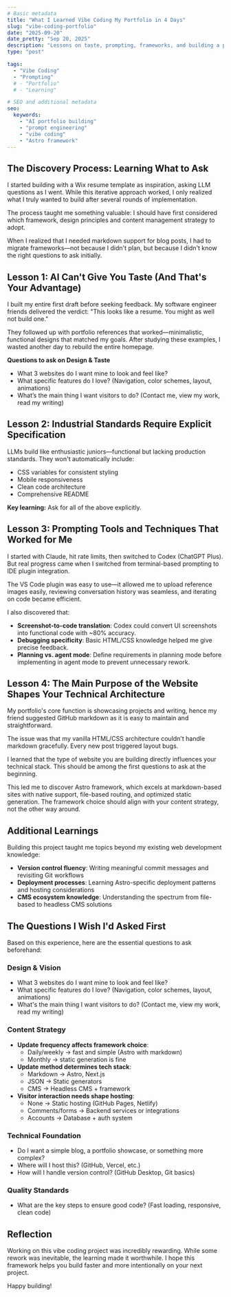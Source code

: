 ```yaml
---
# Basic metadata
title: "What I Learned Vibe Coding My Portfolio in 4 Days"
slug: "vibe-coding-portfolio"
date: "2025-09-20"
date_pretty: "Sep 20, 2025"
description: "Lessons on taste, prompting, frameworks, and building a portfolio website with Codex"
type: "post"

tags:
  - "Vibe Coding"
  - "Prompting"
  # - "Portfolio"
  # - "Learning"

# SEO and additional metadata
seo:
  keywords:
    - "AI portfolio building"
    - "prompt engineering"
    - "vibe coding"
    - "Astro framework"
---
```


## The Discovery Process: Learning What to Ask

I started building with a Wix resume template as inspiration, asking LLM questions as I went. While this iterative approach worked, I only realized what I truly wanted to build after several rounds of implementation.

The process taught me something valuable: I should have first considered which framework, design principles and content management strategy to adopt.

When I realized that I needed markdown support for blog posts, I had to migrate frameworks—not because I didn't plan, but because I didn't know the right questions to ask initially.

## Lesson 1: AI Can't Give You Taste (And That's Your Advantage)

I built my entire first draft before seeking feedback. My software engineer friends delivered the verdict: "This looks like a resume. You might as well not build one."

They followed up with portfolio references that worked—minimalistic, functional designs that matched my goals. After studying these examples, I wasted another day to rebuild the entire homepage.

**Questions to ask on Design & Taste**

- What 3 websites do I want mine to look and feel like?
- What specific features do I love? (Navigation, color schemes, layout, animations)
- What’s the main thing I want visitors to do? (Contact me, view my work, read my writing)

## Lesson 2: Industrial Standards Require Explicit Specification

LLMs build like enthusiastic juniors—functional but lacking production standards. They won't automatically include:

- CSS variables for consistent styling
- Mobile responsiveness
- Clean code architecture
- Comprehensive README

**Key learning:** Ask for all of the above explicitly.

## Lesson 3: Prompting Tools and Techniques That Worked for Me

I started with Claude, hit rate limits, then switched to Codex (ChatGPT Plus). But real progress came when I switched from terminal-based prompting to IDE plugin integration.

The VS Code plugin was easy to use—it allowed me to upload reference images easily, reviewing conversation history was seamless, and iterating on code became efficient.

I also discovered that:

- **Screenshot-to-code translation**: Codex could convert UI screenshots into functional code with ~80% accuracy.
- **Debugging specificity**: Basic HTML/CSS knowledge helped me give precise feedback.
- **Planning vs. agent mode**: Define requirements in planning mode before implementing in agent mode to prevent unnecessary rework.

## Lesson 4: The Main Purpose of the Website Shapes Your Technical Architecture

My portfolio's core function is showcasing projects and writing, hence my friend suggested GitHub markdown as it is easy to maintain and straightforward.

The issue was that my vanilla HTML/CSS architecture couldn't handle markdown gracefully. Every new post triggered layout bugs.

I learned that the type of website you are building directly influences your technical stack. This should be among the first questions to ask at the beginning.

This led me to discover Astro framework, which excels at markdown-based sites with native support, file-based routing, and optimized static generation. The framework choice should align with your content strategy, not the other way around.

## Additional Learnings

Building this project taught me topics beyond my existing web development knowledge:

- **Version control fluency**: Writing meaningful commit messages and revisiting Git workflows
- **Deployment processes**: Learning Astro-specific deployment patterns and hosting considerations
- **CMS ecosystem knowledge**: Understanding the spectrum from file-based to headless CMS solutions

## The Questions I Wish I'd Asked First

Based on this experience, here are the essential questions to ask beforehand:

### Design & Vision

- What 3 websites do I want mine to look and feel like?
- What specific features do I love? (Navigation, color schemes, layout, animations)
- What's the main thing I want visitors to do? (Contact me, view my work, read my writing)

### Content Strategy

- **Update frequency affects framework choice**:
  - Daily/weekly → fast and simple (Astro with markdown)
  - Monthly → static generation is fine
- **Update method determines tech stack**:
  - Markdown → Astro, Next.js
  - JSON → Static generators
  - CMS → Headless CMS + framework
- **Visitor interaction needs shape hosting**:
  - None → Static hosting (GitHub Pages, Netlify)
  - Comments/forms → Backend services or integrations
  - Accounts → Database + auth system

### Technical Foundation

- Do I want a simple blog, a portfolio showcase, or something more complex?
- Where will I host this? (GitHub, Vercel, etc.)
- How will I handle version control? (GitHub Desktop, Git basics)

### Quality Standards

- What are the key steps to ensure good code? (Fast loading, responsive, clean code)

## Reflection

Working on this vibe coding project was incredibly rewarding. While some rework was inevitable, the learning made it worthwhile. I hope this framework helps you build faster and more intentionally on your next project.

Happy building!
